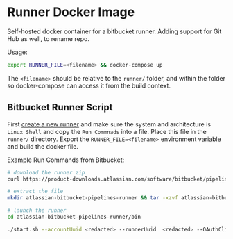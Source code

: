 # Runner Docker Image
Self-hosted docker container for a bitbucket runner. Adding support for Git Hub as well, to rename repo.

Usage:
```bash
export RUNNER_FILE=<filename> && docker-compose up
```

The `<filename>` should be relative to the `runner/` folder, and within the folder so docker-compose can
access it from the build context.

## Bitbucket Runner Script

First [create a new runner](https://support.atlassian.com/bitbucket-cloud/docs/adding-a-new-runner-in-bitbucket/)
and make sure the system and architecture is `Linux Shell` and copy the `Run Commnads` into a file. Place this file
in the `runner/` directory. Export the `RUNNER_FILE=<filename>` environment variable and build the docker file. 

Example Run Commands from Bitbucket:
```bash
# download the runner zip
curl https://product-downloads.atlassian.com/software/bitbucket/pipelines/atlassian-bitbucket-pipelines-runner-1.504.tar.gz --output atlassian-bitbucket-pipelines-runner.tar.gz

# extract the file
mkdir atlassian-bitbucket-pipelines-runner && tar -xzvf atlassian-bitbucket-pipelines-runner.tar.gz -C atlassian-bitbucket-pipelines-runner

# launch the runner
cd atlassian-bitbucket-pipelines-runner/bin

./start.sh --accountUuid <redacted> --runnerUuid  <redacted> --OAuthClientId <redacted> --OAuthClientSecret <redacted> --runtime linux-shell --workingDirectory ../temp
```